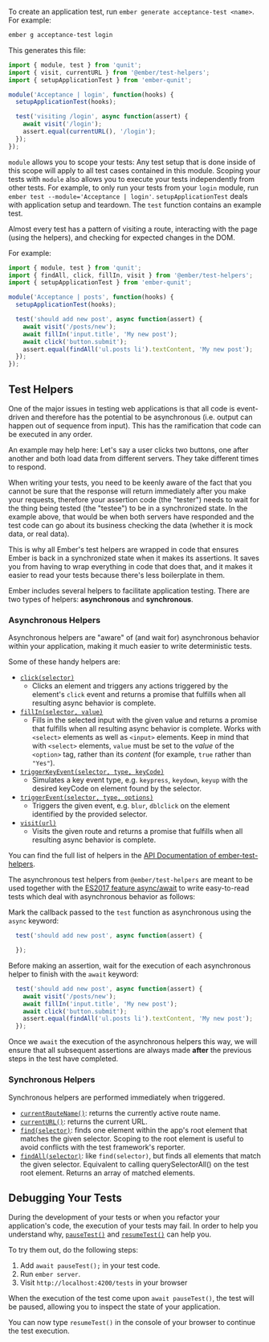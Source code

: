 To create an application test, run `ember generate acceptance-test <name>`.
For example:

```bash
ember g acceptance-test login
```

This generates this file:

```javascript {data-filename=tests/acceptance/login-test.js}
import { module, test } from 'qunit';
import { visit, currentURL } from '@ember/test-helpers';
import { setupApplicationTest } from 'ember-qunit';

module('Acceptance | login', function(hooks) {
  setupApplicationTest(hooks);

  test('visiting /login', async function(assert) {
    await visit('/login');
    assert.equal(currentURL(), '/login');
  });
});
```

`module` allows you to scope your tests: Any test setup that is done inside of this scope will
apply to all test cases contained in this module.
Scoping your tests with `module` also allows you to execute your tests independently from other tests.
For example, to only run your tests from your `login` module, run `ember test --module='Acceptance | login'`.
`setupApplicationTest` deals with application setup and teardown.
The `test` function contains an example test.

Almost every test has a pattern of visiting a route, interacting with the page
(using the helpers), and checking for expected changes in the DOM.

For example:

```javascript {data-filename=tests/acceptance/new-post-appears-first-test.js}
import { module, test } from 'qunit';
import { findAll, click, fillIn, visit } from '@ember/test-helpers';
import { setupApplicationTest } from 'ember-qunit';

module('Acceptance | posts', function(hooks) {
  setupApplicationTest(hooks);

  test('should add new post', async function(assert) {
    await visit('/posts/new');
    await fillIn('input.title', 'My new post');
    await click('button.submit');
    assert.equal(findAll('ul.posts li').textContent, 'My new post');
  });
});
```

## Test Helpers

One of the major issues in testing web applications is that all code is
event-driven and therefore has the potential to be asynchronous (i.e. output can
happen out of sequence from input). This has the ramification that code can be
executed in any order.

An example may help here: Let's say a user clicks two buttons, one after another
and both load data from different servers. They take different times to respond.

When writing your tests, you need to be keenly aware of the fact that you cannot
be sure that the response will return immediately after you make your requests,
therefore your assertion code (the "tester") needs to wait for the thing being
tested (the "testee") to be in a synchronized state. In the example above, that
would be when both servers have responded and the test code can go about its
business checking the data (whether it is mock data, or real data).

This is why all Ember's test helpers are wrapped in code that ensures Ember is
back in a synchronized state when it makes its assertions. It saves you from
having to wrap everything in code that does that, and it makes it easier to read
your tests because there's less boilerplate in them.

Ember includes several helpers to facilitate application testing. There are two
types of helpers: **asynchronous** and **synchronous**.

### Asynchronous Helpers

Asynchronous helpers are "aware" of (and wait for) asynchronous behavior within
your application, making it much easier to write deterministic tests.

Some of these handy helpers are:

* [`click(selector)`](https://github.com/emberjs/ember-test-helpers/blob/master/API.md#click)
  - Clicks an element and triggers any actions triggered by the element's `click`
    event and returns a promise that fulfills when all resulting async behavior
    is complete.
* [`fillIn(selector, value)`](https://github.com/emberjs/ember-test-helpers/blob/master/API.md#fillin)
  - Fills in the selected input with the given value and returns a promise that
     fulfills when all resulting async behavior is complete. Works with `<select>` elements as well as `<input>` elements. Keep in mind that with `<select>` elements, `value` must be set to the _value_ of the `<option>` tag, rather than its _content_ (for example, `true` rather than `"Yes"`).
* [`triggerKeyEvent(selector, type, keyCode)`](https://github.com/emberjs/ember-test-helpers/blob/master/API.md#triggerkeyevent)
  - Simulates a key event type, e.g. `keypress`, `keydown`, `keyup` with the
    desired keyCode on element found by the selector.
* [`triggerEvent(selector, type, options)`](https://github.com/emberjs/ember-test-helpers/blob/master/API.md#triggerevent)
  - Triggers the given event, e.g. `blur`, `dblclick` on the element identified
    by the provided selector.
* [`visit(url)`](https://github.com/emberjs/ember-test-helpers/blob/master/API.md#visit)
  - Visits the given route and returns a promise that fulfills when all resulting
     async behavior is complete.

You can find the full list of helpers in the [API Documentation of ember-test-helpers](https://github.com/emberjs/ember-test-helpers/blob/master/API.md).

The asynchronous test helpers from `@ember/test-helpers` are meant to be used together with the [ES2017 feature async/await](https://developer.mozilla.org/en-US/docs/Web/JavaScript/Reference/Operators/await) to write easy-to-read tests which
deal with asynchronous behavior as follows:

Mark the callback passed to the `test` function as asynchronous using the `async` keyword:

```javascript {data-filename=tests/acceptance/new-post-appears-first-test.js}
  test('should add new post', async function(assert) {

  });
```
Before making an assertion, wait for the execution of each asynchronous helper to finish with the `await` keyword:

```javascript {data-filename=tests/acceptance/new-post-appears-first-test.js}
  test('should add new post', async function(assert) {
    await visit('/posts/new');
    await fillIn('input.title', 'My new post');
    await click('button.submit');
    assert.equal(findAll('ul.posts li').textContent, 'My new post');
  });
```

Once we `await` the execution of the asynchronous helpers this way, we will ensure that all subsequent assertions are always made **after** the
previous steps in the test have completed.

### Synchronous Helpers

Synchronous helpers are performed immediately when triggered.

* [`currentRouteName()`](https://github.com/emberjs/ember-test-helpers/blob/master/API.md#currentroutename): returns the currently active route name.
* [`currentURL()`](https://github.com/emberjs/ember-test-helpers/blob/master/API.md#currenturl): returns the current URL.
* [`find(selector)`](https://github.com/emberjs/ember-test-helpers/blob/master/API.md#find): finds one element within the app's root element
  that matches the given selector. Scoping to the root element is useful
  to avoid conflicts with the test framework's reporter.
* [`findAll(selector)`](https://github.com/emberjs/ember-test-helpers/blob/master/API.md#findall): like `find(selector)`, but finds all elements
  that match the given selector. Equivalent to calling querySelectorAll()
  on the test root element. Returns an array of matched elements.

## Debugging Your Tests

During the development of your tests or when you refactor your application's code, the execution of your tests may fail. In order to help you understand why, [`pauseTest()`](https://github.com/emberjs/ember-test-helpers/blob/master/API.md#pausetest) and [`resumeTest()`](https://github.com/emberjs/ember-test-helpers/blob/master/API.md#resumetest) can help you.

To try them out, do the following steps:

1. Add `await pauseTest();` in your test code.
2. Run `ember server`.
3. Visit `http://localhost:4200/tests` in your browser

When the execution of the test come upon `await pauseTest()`, the test will be paused, allowing you to inspect the state of your application.

You can now type `resumeTest()` in the console of your browser to continue the test execution.
